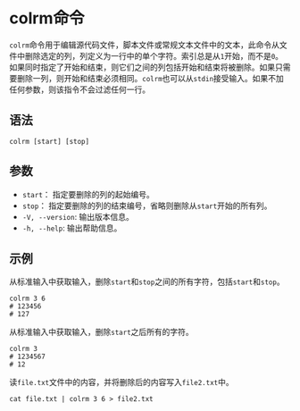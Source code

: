 # colrm命令
`colrm`命令用于编辑源代码文件，脚本文件或常规文本文件中的文本，此命令从文件中删除选定的列，列定义为一行中的单个字符。索引总是从`1`开始，而不是`0`。如果同时指定了开始和结束，则它们之间的列包括开始和结束将被删除。如果只需要删除一列，则开始和结束必须相同。`colrm`也可以从`stdin`接受输入。如果不加任何参数，则该指令不会过滤任何一行。

## 语法

```shell
colrm [start] [stop]
```

## 参数
* `start`： 指定要删除的列的起始编号。
* `stop`： 指定要删除的列的结束编号，省略则删除从`start`开始的所有列。
* `-V, --version`: 输出版本信息。
* `-h, --help`: 输出帮助信息。

## 示例
从标准输入中获取输入，删除`start`和`stop`之间的所有字符，包括`start`和`stop`。

```shell
colrm 3 6
# 123456
# 127
```

从标准输入中获取输入，删除`start`之后所有的字符。

```shell
colrm 3
# 1234567
# 12
```

读`file.txt`文件中的内容，并将删除后的内容写入`file2.txt`中。

```shell
cat file.txt | colrm 3 6 > file2.txt
```

